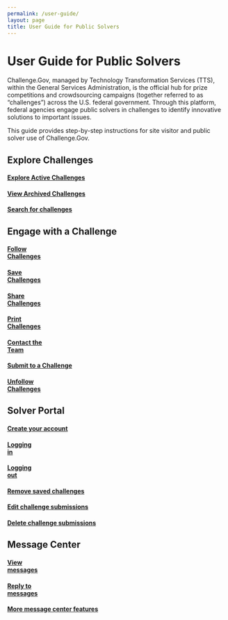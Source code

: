 ```yaml
---
permalink: /user-guide/
layout: page
title: User Guide for Public Solvers
---
```


<style>
  h4 {
  text-decoration: none !important
  {
  </style>
<h1 class="text-center mb-6 font-weight-bold">User Guide for Public Solvers</h1>
<div class="row">
  <div>
    <p>Challenge.Gov, managed by Technology Transformation Services (TTS), within the General Services Administration, is the official hub for prize competitions and crowdsourcing campaigns (together referred to as “challenges”) across the U.S. federal government. Through this platform, federal agencies engage public solvers in challenges to identify innovative solutions to important issues.</p>
    <p>This guide provides step-by-step instructions for site visitor and public solver use of Challenge.Gov. </p>
  </div>
</div>
<h2>Explore Challenges</h2>
<div class="row">
  <div class="col-sm-3">
    <div class="card">
       <div class="card-body text-center"> <a href="{{ site.baseurl }}/user-guide/explore-active-challenges/"><i class="fas fa-trophy" style="font-size: 2em; padding-bottom: 20px;" title="Exploring active challenges"></i>
        <h4 class="card-title text-center user-guide-title">Explore Active Challenges</h4></a>
      </div>
    </div>
  </div>
  <div class="col-sm-3">
      <div class="card">
        <div class="card-body text-center"> <a href="{{ site.baseurl }}/user-guide/view-archived-challenges/"><i class="fas fa-folder" style="font-size: 2em; padding-bottom: 20px;" title="Exploring active challenges"></i>
          <h4 class="card-title text-center">View Archived Challenges</h4>
          </a>
      </div>
    </div>
  </div>
  <div class="col-sm-3">
    <div class="card">
        <div class="card-body text-center"> <a href="{{ site.baseurl }}/user-guide/search-for-challenges/"><i class="fas fa-search" style="font-size: 2em; padding-bottom: 20px;" title="Exploring active challenges"></i>
          <h4 class="card-title text-center">Search for challenges</h4>
          </a>
      </div>
    </div>
  </div>
</div>
<h2>Engage with a Challenge</h2>
<div class="row">
  <div class="col-sm-3">
    <div class="card">
      <div class="card-body text-center"> <a href="{{ site.baseurl }}/user-guide/follow-challenges/"><i class="fas fa-eye" style="font-size: 2em; padding-bottom: 20px;" title="Follow challenges"></i>
        <h4 class="card-title text-center">Follow<br>Challenges</h4>
        </a> </div>
    </div>
  </div>
  <div class="col-sm-3">
    <div class="card">
        <div class="card-body text-center"> <a href="{{ site.baseurl }}/user-guide/save-challenges/"><i class="fas fa-save" style="font-size: 2em; padding-bottom: 20px;" title="Save challenges"></i>
          <h4 class="card-title text-center">Save<br>Challenges</h4>
          </a>
      </div>
    </div>
  </div>
  <div class="col-sm-3">
    <div class="card">
        <div class="card-body text-center"> <a href="{{ site.baseurl }}/user-guide/share-challenges/"><i class="fas fa-share" style="font-size: 2em; padding-bottom: 20px;" title="Share challenges"></i>
          <h4 class="card-title text-center">Share<br>Challenges</h4>
          </a>
    </div>
  </div>
</div>
    <div class="col-sm-3">
    <div class="card">
        <div class="card-body text-center"> <a href="{{ site.baseurl }}/user-guide/print-challenges/"><i class="fas fa-print" style="font-size: 2em; padding-bottom: 20px;" title="Print challenges"></i>
          <h4 class="card-title text-center">Print<br>Challenges</h4>
          </a>
      </div>
    </div>
  </div>
  </div>
  <div class="row">
  <div class="col-sm-3">
    <div class="card">
      <div class="card-body text-center"> <a href="{{ site.baseurl }}/user-guide/contact-challenge-management/"><i class="fas fa-envelope" style="font-size: 2em; padding-bottom: 20px;" title="Contact the Team"></i>
        <h4 class="card-title text-center">Contact the<br>Team</h4>
        </a> </div>
    </div>
  </div>
  <div class="col-sm-3">
    <div class="card">
        <div class="card-body text-center"> <a href="{{ site.baseurl }}/user-guide/submit-to-a-challenge/"><i class="fas fa-keyboard" style="font-size: 2em; padding-bottom: 20px;" title="Submit to a challenge"></i>
          <h4 class="card-title text-center">Submit to a Challenge</h4>
          </a>
      </div>
    </div>
  </div>
  <div class="col-sm-3">
    <div class="card">
        <div class="card-body text-center"> <a href="{{ site.baseurl }}/user-guide/unfollow-challenges/"><i class="fas fa-eye-slash" style="font-size: 2em; padding-bottom: 20px;" title="Unfollow challenges"></i>
          <h4 class="card-title text-center">Unfollow<br>Challenges</h4>
          </a>
    </div>
  </div>
</div>
  </div>
  <h2>Solver Portal</h2>
<div class="row">
  <div class="col-sm-3">
    <div class="card">
      <div class="card-body text-center"> <a href="{{ site.baseurl }}/user-guide/create-your-account/"><i class="fas fa-user" style="font-size: 2em; padding-bottom: 20px;" title="Create your account"></i>
        <h4 class="card-title text-center">Create your account</h4>
        </a> </div>
    </div>
  </div>
  <div class="col-sm-3">
    <div class="card">
        <div class="card-body text-center"> <a href="{{ site.baseurl }}/user-guide/log-into-solver-portal/"><i class="fas fa-lock-open" style="font-size: 2em; padding-bottom: 20px;" title="Logging in"></i>
          <h4 class="card-title text-center">Logging<br>in</h4>
          </a>
      </div>
    </div>
  </div>
  <div class="col-sm-3">
    <div class="card">
        <div class="card-body text-center"> <a href="{{ site.baseurl }}/user-guide/log-out-of-solver-portal/"><i class="fas fa-lock" style="font-size: 2em; padding-bottom: 20px;" title="Logging out"></i>
          <h4 class="card-title text-center">Logging<br>out</h4>
          </a>
    </div>
  </div>
</div>
    <div class="col-sm-3">
    <div class="card">
        <div class="card-body text-center"> <a href="{{ site.baseurl }}/user-guide/remove-saved-challenges/"><i class="fas fa-eraser" style="font-size: 2em; padding-bottom: 20px;" title="Remove saved challenges"></i>
          <h4 class="card-title text-center">Remove saved challenges</h4>
          </a>
      </div>
    </div>
  </div>
  </div>
  <div class="row">
  <div class="col-sm-3">
    <div class="card">
      <div class="card-body text-center"> <a href="{{ site.baseurl }}/user-guide/edit-challenge-submissions/"><i class="fas fa-edit" style="font-size: 2em; padding-bottom: 20px;" title="Edit challenge submissions"></i>
        <h4 class="card-title text-center">Edit challenge submissions</h4>
        </a> </div>
    </div>
  </div>
  <div class="col-sm-3">
    <div class="card">
        <div class="card-body text-center"> <a href="{{ site.baseurl }}/user-guide/delete-challenge-submissions/"><i class="fas fa-trash" style="font-size: 2em; padding-bottom: 20px;" title="Delete challenge submissions"></i>
          <h4 class="card-title text-center">Delete challenge submissions</h4>
          </a>
      </div>
    </div>
  </div>
  </div>

<h2>Message Center</h2>
<div class="row">
  <div class="col-sm-3">
    <div class="card">
      <div class="card-body text-center"> <a href="{{ site.baseurl }}/user-guide/view-messages/"><i class="fas fa-inbox" style="font-size: 2em; padding-bottom: 20px;" title="View messages"></i>
        <h4 class="card-title text-center">View<br>messages</h4>
        </a> </div>
    </div>
  </div>
         <div class="col-sm-3">
    <div class="card">
      <div class="card-body text-center"> <a href="{{ site.baseurl }}/user-guide/reply-to-messages/"><i class="fas fa-comments" style="font-size: 2em; padding-bottom: 20px;" title="Reply to messages"></i>
        <h4 class="card-title text-center">Reply to<br>messages</h4>
        </a> </div>
    </div>
  </div>
  <div class="col-sm-3">
      <div class="card">
        <div class="card-body text-center"> <a href="{{ site.baseurl }}/user-guide/message-center-features/"><i class="far fa-comments" style="font-size: 2em; padding-bottom: 20px;" title="More message center features"></i>
          <h4 class="card-title text-center">More message center features</h4>
          </a>
      </div>
    </div>
  </div>
